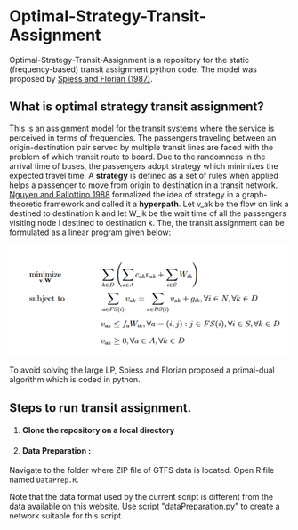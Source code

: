 # Optimal-Strategy-Transit-Assignment

Optimal-Strategy-Transit-Assignment is a repository for the static (frequency-based) transit assignment python code. The model was proposed by [Spiess and Florian (1987)](https://www.sciencedirect.com/science/article/pii/0191261589900349). 

## What is optimal strategy transit assignment?
This is an assignment model for the transit systems where the service is perceived in terms of frequencies. The passengers traveling between an origin-destination pair served by multiple transit lines are faced with the problem of which transit route to board. Due to the randomness in the arrival time of buses, the passengers adopt strategy which minimizes the expected travel time. A **strategy** is defined as a set of rules when applied helps a passenger to move from origin to destination in a transit network. [Nguyen and Pallottino 1988](https://www.sciencedirect.com/science/article/abs/pii/037722178890327X) formalized the idea of strategy in a graph-theoretic framework and called it a **hyperpath**. Let v_ak be the flow on link a destined to destination k and let W_ik be the wait time of all the passengers visiting node i destined to destination k. The, the transit assignment can be formulated as a linear program given below:

![](lp.PNG)

To avoid solving the large LP, Spiess and Florian proposed a primal-dual algorithm which is coded in python.


## Steps to run transit assignment. 
1. #### Clone the repository on a local directory  

2. #### Data Preparation : 
Navigate to the folder where ZIP file of GTFS data is located. Open R file named ```DataPrep.R```. 

Note that the data format used by the current script is different from the data available on this website. Use script "dataPreparation.py" to create a network suitable for this script.




